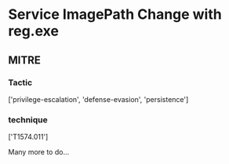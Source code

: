 # Service ImagePath Change with reg.exe

## MITRE

### Tactic
['privilege-escalation', 'defense-evasion', 'persistence']

### technique
['T1574.011']

Many more to do...

